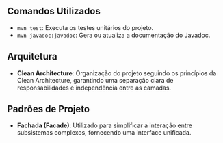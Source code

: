 ## Comandos Utilizados

- `mvn test`: Executa os testes unitários do projeto.
- `mvn javadoc:javadoc`: Gera ou atualiza a documentação do Javadoc.

## Arquitetura

- **Clean Architecture**: Organização do projeto seguindo os princípios da Clean Architecture, garantindo uma separação clara de responsabilidades e independência entre as camadas.

## Padrões de Projeto

- **Fachada (Facade)**: Utilizado para simplificar a interação entre subsistemas complexos, fornecendo uma interface unificada.
